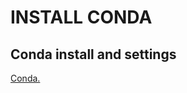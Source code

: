 # INSTALL CONDA

## Conda install and settings
[Conda.](https://github.com/Nouvellie/ubuntu/blob/ubuntu/anaconda.md)

